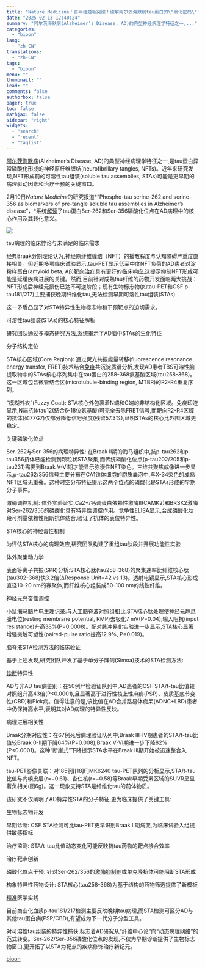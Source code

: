 ```yaml
---
title: "Nature Medicine：百年谜题新突破！破解阿尔茨海默病tau蛋白的\"黑化密码\""
date: "2025-02-13 12:40:24"
summary: "阿尔茨海默病(Alzheimer’s Disease, AD)的典型神经病理学特征之一,..."
categories:
  - "bioon"
lang:
  - "zh-CN"
translations:
  - "zh-CN"
tags:
  - "bioon"
menu: ""
thumbnail: ""
lead: ""
comments: false
authorbox: false
pager: true
toc: false
mathjax: false
sidebar: "right"
widgets:
  - "search"
  - "recent"
  - "taglist"
---
```


[阿尔茨海默病](https://www.medsci.cn/topic/show?id=3cbe9e7892e)(Alzheimer’s Disease, AD)的典型神经病理学特征之一,是tau蛋白异常磷酸化形成的神经原纤维缠结(neurofibrillary tangles, NFTs)。近年来研究发现,NFT形成前的可溶性tau组装(soluble tau assemblies, STAs)可能是更早期的病理驱动因素和治疗干预的关键窗口。

2月10日*Nature Medicine*的研究报道*“Phospho-tau serine-262 and serine-356 as biomarkers of pre-tangle soluble tau assemblies in Alzheimer’s disease”，*系统[解读](https://www.medsci.cn/guideline/list.do?q=%E8%A7%A3%E8%AF%BB)了tau蛋白Ser-262和Ser-356磷酸化位点在AD病理中的核心作用及其转化意义。






![](https://msimg.bioon.com/bioon-com/20241101/f7da3b8210d14914a1d91d12d7d46990-M0C8dUQ5kBsO.jpg)

tau病理的临床悖论与未满足的临床需求

经典Braak分期理论认为,神经原纤维缠结（NFT）的播散程度与认知障碍严重度直接相关。但近期多项临床试验显示,tau-PET显示低至中度NFT负荷的AD患者对淀粉样蛋白(amyloid beta, Aβ)[靶向治疗](https://www.medsci.cn/topic/show?id=78aa999190f)具有更好的临床响应,这提示抑制NFT形成可能是延缓疾病进展的关键。然而,目前针对成熟tau纤维的药物开发面临两大挑战：NFT形成后神经元损伤已达不可逆阶段；现有生物标志物(如tau-PET和CSF p-tau181/217)主要捕获晚期纤维化tau,无法检测早期可溶性tau组装(STAs)

这一矛盾凸显了对STA特异性生物标志物和干预靶点的迫切需求。

可溶性tau组装(STAs)的核心特征解析

研究团队通过多模态研究方法,系统揭示了AD脑中STAs的生化特征

分子结构定位

STA核心区域(Core Region): 通过荧光共振能量转移(fluorescence resonance energy transfer, FRET)技术结合[免疫](https://www.medsci.cn/guideline/search?keyword=%E5%85%8D%E7%96%AB)共沉淀质谱分析,发现AD患者TBS可溶性脑提取物中的STAs核心序列集中在tau蛋白的258-368氨基酸区域(tau258-368)。这一区域包含微管结合区(microtubule-binding region, MTBR)的R2-R4重复序列。

“模糊外衣”(Fuzzy Coat): STA核心外包裹着N端和C端的非结构化区域。免疫印迹显示,N端抗体tau12(结合6-18位氨基酸)可完全去除FRET信号,而靶向R2-R4区域的抗体(如77G7)仅部分降低信号强度(残留57.3%),证明STAs的核心比外围区域更稳定。

关键磷酸化位点

Ser-262与Ser-356的病理特异性: 在Braak II期的海马组织中,抗p-tau262和p-tau356抗体已能检测到颗粒状STA聚集,而传统磷酸化位点(p-tau202/205和p-tau231)需要到Braak V-VI期才能显示弥漫性NFT染色。三维共聚焦成像进一步显示,p-tau262/356信号主要分布在CA1锥体细胞的胞质囊泡中,与X-34染色的成熟NFT区域无重叠。这种时空分布特征提示这两个位点的磷酸化是STAs形成的早期分子事件。

激酶调控机制: 体外实验证实,Ca2+/钙调蛋白依赖性激酶II(CAMK2)和BRSK2激酶对Ser-262/356的磷酸化具有特异性调控作用。竞争性ELISA显示,合成磷酸化肽段可剂量依赖性阻断抗体结合,验证了抗体的表位特异性。

STA核心的神经毒性机制

为评估STA核心的病理效应,研究团队构建了重组tau肽段并开展功能性实验

体外聚集动力学

表面等离子共振(SPR)分析:STA核心肽(tau258-368)的聚集速率比纤维核心肽(tau302-368)快3.2倍(∆Response Unit=42 vs 13)。透射电镜显示,STA核心形成直径10-20 nm的寡聚体,而纤维核心组装成50-100 nm的线性纤维。

神经元兴奋性调控

小鼠海马脑片电生理记录:与人工脑脊液对照组相比,STA核心肽处理使神经元静息膜电位(resting membrane potential, RMP)去极化7 mV(P=0.04),输入阻抗(input resistance)升高38%(P=0.0008)。配对脉冲易化实验进一步显示,STA核心显著增强突触可塑性(paired-pulse ratio提高12.9%, P=0.019)。

脑脊液STA检测方法的临床验证

基于上述发现,研究团队开发了基于单分子阵列(Simoa)技术的STA检测方法:

[诊断](https://www.medsci.cn/guideline/list.do?q=%E8%AF%8A%E6%96%AD)特异性

AD与非AD tau病鉴别：在50例尸检验证队列中,AD患者的CSF STA/t-tau比值较对照组升高43倍(P<0.0001),且显著高于进行性核上性麻痹(PSP)、皮质基底节变性(CBD)和Pick病。值得注意的是,该比值在AD合并路易体痴呆(ADNC+LBD)患者中仍保持高水平,表明其对AD病理的特异性反映。

病理进展相关性

Braak分期对应性：在67例死后病理验证队列中,Braak III-IV期患者的STA/t-tau比值较Braak 0-II期下降64%(P=0.008),Braak V-VI期进一步下降82%(P<0.0001)。这种“断崖式”下降提示STA水平在Braak III期开始被迅速整合入NFT。

tau-PET影像关联：对185例[[18]F]MK6240 tau-PET队列的分析显示,STA/t-tau比值与内嗅皮层(r=−0.61)、杏仁核(r=−0.58)等Braak早期受累区域的SUVR呈显著负相关(图6g)。这一现象支持STA是纤维化tau的前体物质。

该研究不仅阐明了AD特异性STA的分子特征,更为临床提供了关键工具:

生物标志物开发

早期诊断: CSF STA检测可比tau-PET更早识别Braak II期病变,为临床试验入组提供敏感指标

治疗监测: STA/t-tau比值动态变化可能反映抗tau药物的靶点接合效率

治疗靶点创新

磷酸化位点干预: 针对Ser-262/356的[激酶抑制剂](https://www.medsci.cn/topic/show?id=f7526685963)或单克隆抗体可能阻断STA形成

构象特异性药物设计: STA核心(tau258-368)为基于结构的药物筛选提供了新模板

[精准](https://www.medsci.cn/search?q=%E7%B2%BE%E5%87%86)医学实践

目前商业化血浆p-tau181/217检测主要反映晚期tau病理,而STA检测可区分AD与其他tau蛋白病(PSP/CBD),有望成为下一代分子分型工具。

对可溶性tau组装的特异性捕获,标志着AD研究从“纤维中心论”向“动态病理网络”的范式转变。Ser-262/Ser-356磷酸化位点的发现,不仅为早期诊断提供了生物标志物窗口,更开拓了以STA为靶点的疾病修饰治疗新纪元。

[bioon](http://news.bioon.com/article/5e5d862845c6.html)
